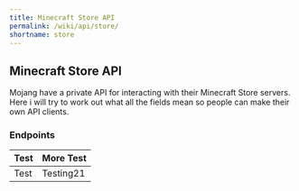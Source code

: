 ```yaml
---
title: Minecraft Store API
permalink: /wiki/api/store/
shortname: store
---
```

## Minecraft Store API
Mojang have a private API for interacting with their Minecraft Store servers. Here i will try to work out what all the fields mean so people can make their own API clients.  

### Endpoints

|Test|More Test|
|----|---------|
|Test|Testing21|
   
   
